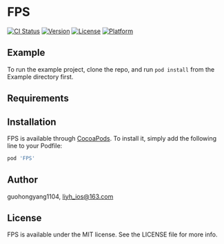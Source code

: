 # FPS

[![CI Status](https://img.shields.io/travis/guohongyang1104/FPS.svg?style=flat)](https://travis-ci.org/guohongyang1104/FPS)
[![Version](https://img.shields.io/cocoapods/v/FPS.svg?style=flat)](https://cocoapods.org/pods/FPS)
[![License](https://img.shields.io/cocoapods/l/FPS.svg?style=flat)](https://cocoapods.org/pods/FPS)
[![Platform](https://img.shields.io/cocoapods/p/FPS.svg?style=flat)](https://cocoapods.org/pods/FPS)

## Example

To run the example project, clone the repo, and run `pod install` from the Example directory first.

## Requirements

## Installation

FPS is available through [CocoaPods](https://cocoapods.org). To install
it, simply add the following line to your Podfile:

```ruby
pod 'FPS'
```

## Author

guohongyang1104, liyh_ios@163.com

## License

FPS is available under the MIT license. See the LICENSE file for more info.
